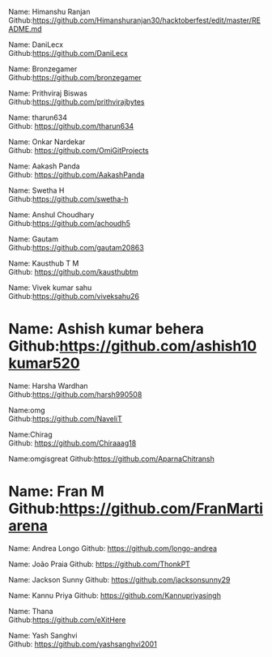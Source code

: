 Name: Himanshu Ranjan<br/>
Github:https://github.com/Himanshuranjan30/hacktoberfest/edit/master/README.md</br>

Name: DaniLecx<br/>
Github:https://github.com/DaniLecx</br>

Name: Bronzegamer<br/>
Github:https://github.com/bronzegamer</br>

Name: Prithviraj Biswas<br/>
Github:https://github.com/prithvirajbytes</br>

Name: tharun634<br/>
Github: https://github.com/tharun634</br>

Name: Onkar Nardekar<br/>
Github: https://github.com/OmiGitProjects<br/>

Name: Aakash Panda<br/>
Github: https://github.com/AakashPanda<br/>

Name: Swetha H<br/>
Github:https://github.com/swetha-h</br>


Name: Anshul Choudhary<br/>
Github:https://github.com/achoudh5</br>

Name: Gautam<br/>
Github:https://github.com/gautam20863</br>

Name: Kausthub T M<br/>
Github: https://github.com/kausthubtm</br>


Name: Vivek kumar sahu<br/>
Github:https://github.com/viveksahu26</br>


Name: Ashish kumar behera<br/>
Github:https://github.com/ashish10kumar520</br>
=======
Name: Harsha Wardhan<br/>
Github:https://github.com/harsh990508</br>

Name:omg<br/>
Github:https://github.com/NaveliT</br>


Name:Chirag<br/>
Github: https://github.com/Chiraaag18</br>

Name:omgisgreat
Github:https://github.com/AparnaChitransh


Name: Fran M<br/>
Github:https://github.com/FranMartiarena</br>
=======
Name: Andrea Longo
Github: https://github.com/longo-andrea</br>

Name: João Praia
Github: https://github.com/ThonkPT

Name: Jackson Sunny
Github: https://github.com/jacksonsunny29

Name: Kannu Priya
Github: https://github.com/Kannupriyasingh

Name: Thana<br/>
Github:https://github.com/eXitHere</br>

Name: Yash Sanghvi </br>
Github: https://github.com/yashsanghvi2001 </br>
